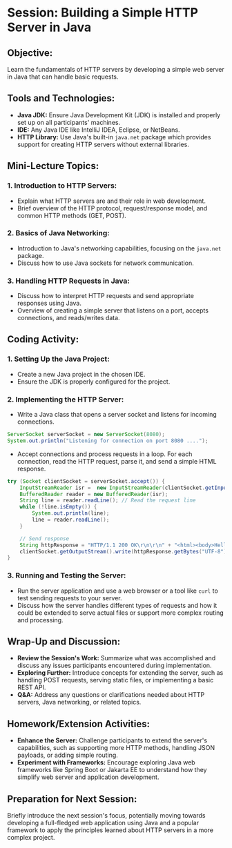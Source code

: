 # Session: Building a Simple HTTP Server in Java

## Objective:
Learn the fundamentals of HTTP servers by developing a simple web server in Java that can handle basic requests.

## Tools and Technologies:
- **Java JDK:** Ensure Java Development Kit (JDK) is installed and properly set up on all participants' machines.
- **IDE:** Any Java IDE like IntelliJ IDEA, Eclipse, or NetBeans.
- **HTTP Library:** Use Java's built-in `java.net` package which provides support for creating HTTP servers without external libraries.

## Mini-Lecture Topics:

### 1. Introduction to HTTP Servers:
   - Explain what HTTP servers are and their role in web development.
   - Brief overview of the HTTP protocol, request/response model, and common HTTP methods (GET, POST).

### 2. Basics of Java Networking:
   - Introduction to Java's networking capabilities, focusing on the `java.net` package.
   - Discuss how to use Java sockets for network communication.

### 3. Handling HTTP Requests in Java:
   - Discuss how to interpret HTTP requests and send appropriate responses using Java.
   - Overview of creating a simple server that listens on a port, accepts connections, and reads/writes data.

## Coding Activity:

### 1. Setting Up the Java Project:
   - Create a new Java project in the chosen IDE.
   - Ensure the JDK is properly configured for the project.

### 2. Implementing the HTTP Server:
   - Write a Java class that opens a server socket and listens for incoming connections.
   ```java
   ServerSocket serverSocket = new ServerSocket(8080);
   System.out.println("Listening for connection on port 8080 ....");
   ```
   - Accept connections and process requests in a loop. For each connection, read the HTTP request, parse it, and send a simple HTML response.
   ```java
   try (Socket clientSocket = serverSocket.accept()) {
       InputStreamReader isr =  new InputStreamReader(clientSocket.getInputStream());
       BufferedReader reader = new BufferedReader(isr);
       String line = reader.readLine(); // Read the request line
       while (!line.isEmpty()) {
           System.out.println(line);
           line = reader.readLine();
       }

       // Send response
       String httpResponse = "HTTP/1.1 200 OK\r\n\r\n" + "<html><body>Hello World!</body></html>";
       clientSocket.getOutputStream().write(httpResponse.getBytes("UTF-8"));
   }
   ```

### 3. Running and Testing the Server:
   - Run the server application and use a web browser or a tool like `curl` to test sending requests to your server.
   - Discuss how the server handles different types of requests and how it could be extended to serve actual files or support more complex routing and processing.

## Wrap-Up and Discussion:

- **Review the Session's Work:** Summarize what was accomplished and discuss any issues participants encountered during implementation.
- **Exploring Further:** Introduce concepts for extending the server, such as handling POST requests, serving static files, or implementing a basic REST API.
- **Q&A:** Address any questions or clarifications needed about HTTP servers, Java networking, or related topics.

## Homework/Extension Activities:

- **Enhance the Server:** Challenge participants to extend the server's capabilities, such as supporting more HTTP methods, handling JSON payloads, or adding simple routing.
- **Experiment with Frameworks:** Encourage exploring Java web frameworks like Spring Boot or Jakarta EE to understand how they simplify web server and application development.

## Preparation for Next Session:
Briefly introduce the next session's focus, potentially moving towards developing a full-fledged web application using Java and a popular framework to apply the principles learned about HTTP servers in a more complex project.
```